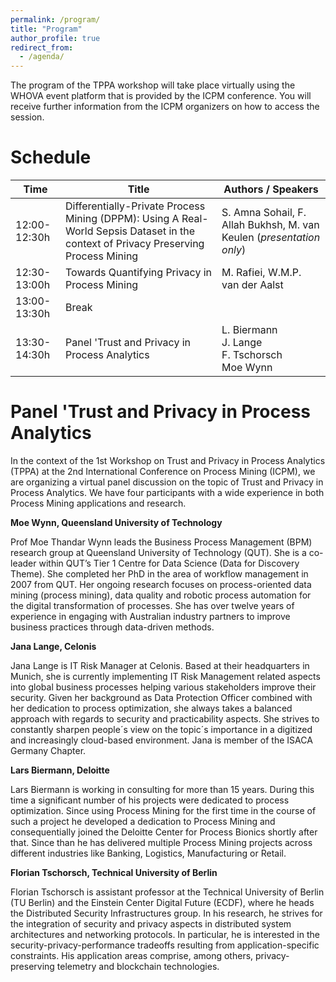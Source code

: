 ```yaml
---
permalink: /program/
title: "Program"
author_profile: true
redirect_from: 
  - /agenda/
---
```


The program of the TPPA workshop will take place virtually using the WHOVA event platform that is provided by the ICPM conference. You will receive further information from the ICPM organizers on how to access the session.

# Schedule

| Time            | Title    | Authors / Speakers                                                             |
| --------------- | --------- | ------------------------------------------------------------ |
| 12:00-12:30h    | Differentially-Private Process Mining (DPPM): Using A Real-World Sepsis Dataset in the context of Privacy Preserving Process Mining | S. Amna Sohail, F. Allah Bukhsh, M. van Keulen (*presentation only*) |
| 12:30-13:00h       | Towards Quantifying Privacy in Process Mining       | M. Rafiei, W.M.P. van der Aalst  |
| 13:00-13:30h       | Break       |                           |
| 13:30-14:30h       | Panel 'Trust and Privacy in Process Analytics   |  L. Biermann <br> J. Lange <br> F. Tschorsch <br> Moe Wynn  |

# Panel 'Trust and Privacy in Process Analytics

In the context of the 1st Workshop on Trust and Privacy in Process Analytics (TPPA) at the 2nd International Conference on Process Mining (ICPM), we are organizing a virtual panel discussion on the topic of Trust and Privacy in Process Analytics. We have four participants with a wide experience in both Process Mining applications and research.

**Moe Wynn, Queensland University of Technology**

Prof Moe Thandar Wynn leads the Business Process Management (BPM) research group at Queensland University of Technology (QUT). She is a co-leader within QUT’s Tier 1 Centre for Data Science (Data for Discovery Theme). She completed her PhD in the area of workflow management in 2007 from QUT. Her ongoing research focuses on process-oriented data mining (process mining), data quality and robotic process automation for the digital transformation of processes. She has over twelve years of experience in engaging with Australian industry partners to improve business practices through data-driven methods.

**Jana Lange, Celonis**

Jana Lange is IT Risk Manager at Celonis. Based at their headquarters in Munich, she is currently implementing IT Risk Management related aspects into global business processes helping various stakeholders improve their security. Given her background as Data Protection Officer combined with her dedication to process optimization, she always takes a balanced approach with regards to security and practicability aspects. She strives to constantly sharpen people´s view on the topic´s importance in a digitized and increasingly cloud-based environment. Jana is member of the ISACA Germany Chapter.

**Lars Biermann, Deloitte**

Lars Biermann is working in consulting for more than 15 years. During this time a significant number of his projects were dedicated to process optimization. Since using Process Mining for the first time in the course of such a project he developed a dedication to Process Mining and consequentially joined the Deloitte Center for Process Bionics shortly after that. Since than he has delivered multiple Process Mining projects across different industries like Banking, Logistics, Manufacturing or Retail.

**Florian Tschorsch, Technical University of Berlin**

Florian Tschorsch is assistant professor at the Technical University of Berlin (TU Berlin) and the Einstein Center Digital Future (ECDF), where he heads the Distributed Security Infrastructures group. In his research, he strives for the integration of security and privacy aspects in distributed system architectures and networking protocols. In particular, he is interested in the security-privacy-performance tradeoffs resulting from application-specific constraints. His application areas comprise, among others, privacy-preserving telemetry and blockchain technologies.
